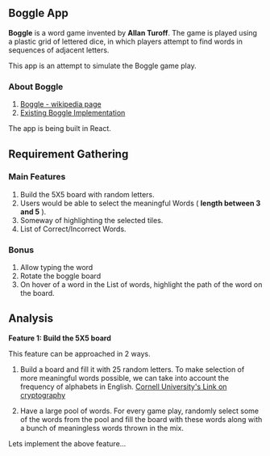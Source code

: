 ## Boggle App

**Boggle** is a word game invented by **Allan Turoff**. The game is played using a plastic grid of lettered dice, in which players attempt to find words in sequences of adjacent letters.

This app is an attempt to simulate the Boggle game play.

### About Boggle

1. [Boggle - wikipedia page](https://en.wikipedia.org/wiki/Boggle)
2. [Existing Boggle Implementation](https://www.wordplays.com/boggle)

The app is being built in React.

## Requirement Gathering

### Main Features

1. Build the 5X5 board with random letters.
2. Users would be able to select the meaningful Words ( **length between 3 and 5** ).
3. Someway of highlighting the selected tiles.
4. List of Correct/Incorrect Words.

### Bonus

1. Allow typing the word
2. Rotate the boggle board
3. On hover of a word in the List of words, highlight the path of the word on the board.

## Analysis

**Feature 1: Build the 5X5 board**

This feature can be approached in 2 ways.

1. Build a board and fill it with 25 random letters. To make selection of more
   meaningful words possible, we can take into account the frequency of alphabets in English.
   [Cornell University's Link on cryptography](http://pi.math.cornell.edu/~mec/2003-2004/cryptography/subs/frequencies.html)

2. Have a large pool of words. For every game play, randomly select some of the words from the pool
   and fill the board with these words along with a bunch of meaningless words thrown in the mix.

Lets implement the above feature...
